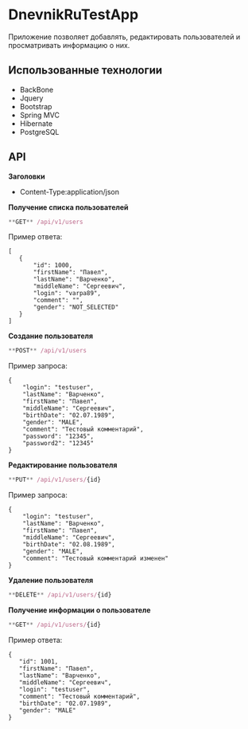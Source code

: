 DnevnikRuTestApp
================

Приложение позволяет добавлять, редактировать пользователей и просматривать информацию о них.

Использованные технологии
--------------
- BackBone
- Jquery
- Bootstrap
- Spring MVC
- Hibernate
- PostgreSQL

API
--------------
**Заголовки**
- Content-Type:application/json

**Получение списка пользователей**
````javascript
**GET** /api/v1/users
````
Пример ответа:

    [
       {
           "id": 1000,
           "firstName": "Павел",
           "lastName": "Варченко",
           "middleName": "Сергеевич",
           "login": "varpa89",
           "comment": "",
           "gender": "NOT_SELECTED"
       }
    ]


**Создание пользователя**
````javascript
**POST** /api/v1/users
````
Пример запроса:


    {
        "login": "testuser",
        "lastName": "Варченко",
        "firstName": "Павел",
        "middleName": "Сергеевич",
        "birthDate": "02.07.1989",
        "gender": "MALE",
        "comment": "Тестовый комментарий",
        "password": "12345",
        "password2": "12345"
    }
    
    
**Редактирование пользователя**
````javascript
**PUT** /api/v1/users/{id}
````
Пример запроса:


    {
        "login": "testuser",
        "lastName": "Варченко",
        "firstName": "Павел",
        "middleName": "Сергеевич",
        "birthDate": "02.08.1989",
        "gender": "MALE",
        "comment": "Тестовый комментарий изменен"
    }
    
**Удаление пользователя**
````javascript
**DELETE** /api/v1/users/{id}
````

**Получение информации о пользователе**
````javascript
**GET** /api/v1/users/{id}
````
Пример ответа:


    {
       "id": 1001,
       "firstName": "Павел",
       "lastName": "Варченко",
       "middleName": "Сергеевич",
       "login": "testuser",
       "comment": "Тестовый комментарий",
       "birthDate": "02.07.1989",
       "gender": "MALE"
    }



